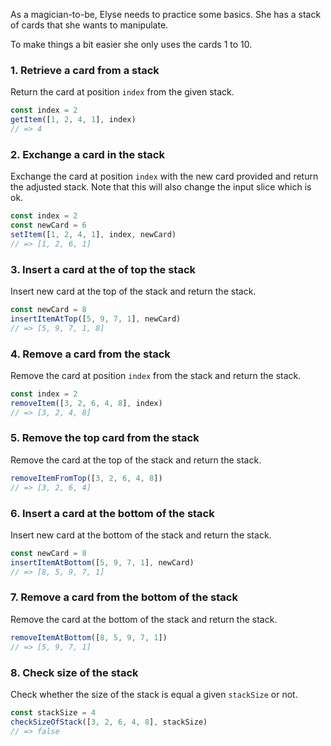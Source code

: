 As a magician-to-be, Elyse needs to practice some basics. She has a stack of cards that she wants to manipulate.

To make things a bit easier she only uses the cards 1 to 10.

### 1. Retrieve a card from a stack

Return the card at position `index` from the given stack.

```javascript
const index = 2
getItem([1, 2, 4, 1], index)
// => 4
```

### 2. Exchange a card in the stack

Exchange the card at position `index` with the new card provided and return the adjusted stack.
Note that this will also change the input slice which is ok.

```javascript
const index = 2
const newCard = 6
setItem([1, 2, 4, 1], index, newCard)
// => [1, 2, 6, 1]
```

### 3. Insert a card at the of top the stack

Insert new card at the top of the stack and return the stack.

```javascript
const newCard = 8
insertItemAtTop([5, 9, 7, 1], newCard)
// => [5, 9, 7, 1, 8]
```

### 4. Remove a card from the stack

Remove the card at position `index` from the stack and return the stack.

```javascript
const index = 2
removeItem([3, 2, 6, 4, 8], index)
// => [3, 2, 4, 8]
```

### 5. Remove the top card from the stack

Remove the card at the top of the stack and return the stack.

```javascript
removeItemFromTop([3, 2, 6, 4, 8])
// => [3, 2, 6, 4]
```

### 6. Insert a card at the bottom of the stack

Insert new card at the bottom of the stack and return the stack.

```javascript
const newCard = 8
insertItemAtBottom([5, 9, 7, 1], newCard)
// => [8, 5, 9, 7, 1]
```

### 7. Remove a card from the bottom of the stack

Remove the card at the bottom of the stack and return the stack.

```javascript
removeItemAtBottom([8, 5, 9, 7, 1])
// => [5, 9, 7, 1]
```

### 8. Check size of the stack

Check whether the size of the stack is equal a given `stackSize` or not.

```javascript
const stackSize = 4
checkSizeOfStack([3, 2, 6, 4, 8], stackSize)
// => false
```
